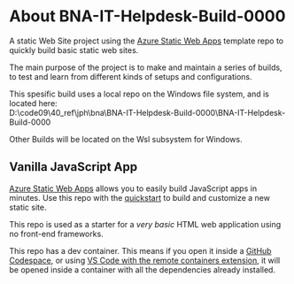 # About BNA-IT-Helpdesk-Build-0000

A static Web Site project using the [Azure Static Web Apps](https://docs.microsoft.com/azure/static-web-apps/overview) template repo 
to quickly build basic static web sites.

The main purpose of the project is to make and maintain a series of builds, to test and learn from different kinds of 
setups and configurations.

This spesific build uses a local repo on the Windows file system, and is located here:  
D:\code09\40_ref\jph\bna\BNA-IT-Helpdesk-Build-0000\BNA-IT-Helpdesk-Build-0000

Other Builds will be located on the Wsl subsystem for Windows.

## Vanilla JavaScript App

[Azure Static Web Apps](https://docs.microsoft.com/azure/static-web-apps/overview) allows you to easily build JavaScript apps in minutes. Use this repo with the [quickstart](https://docs.microsoft.com/azure/static-web-apps/getting-started?tabs=vanilla-javascript) to build and customize a new static site.

This repo is used as a starter for a _very basic_ HTML web application using no front-end frameworks.

This repo has a dev container. This means if you open it inside a [GitHub Codespace](https://github.com/features/codespaces), or using [VS Code with the remote containers extension](https://code.visualstudio.com/docs/remote/containers), it will be opened inside a container with all the dependencies already installed.
